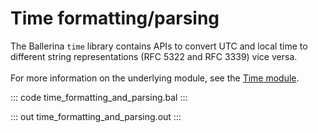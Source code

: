 # Time formatting/parsing

The Ballerina `time` library contains APIs to convert UTC and
local time to different string representations (RFC 5322 and RFC 3339)
vice versa.<br/><br/>
For more information on the underlying module,
see the [Time module](https://docs.central.ballerina.io/ballerina/time/latest/).

::: code time_formatting_and_parsing.bal :::

::: out time_formatting_and_parsing.out :::